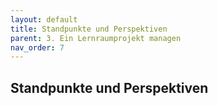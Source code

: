 ```yaml
---
layout: default
title: Standpunkte und Perspektiven
parent: 3. Ein Lernraumprojekt managen
nav_order: 7
---
```


## Standpunkte und Perspektiven

